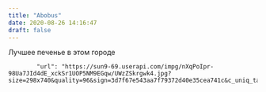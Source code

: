 ```yaml
---
title: "Abobus"
date: 2020-08-26 14:16:47
draft: false
---
```


Лучшее печенье в этом городе

            "url": "https://sun9-69.userapi.com/impg/nXqPoIpr-98Ua7JId4dE_xckSr1UOP5NM9EGqw/UWzZSkrgwk4.jpg?size=298x740&quality=96&sign=3d7f67e543aa7f79372d40e35cea741c&c_uniq_tag=nt1QzBf28R4OPMtWsMrUimcDCJmMhvxPY6IWpvfbz38&type=album",
